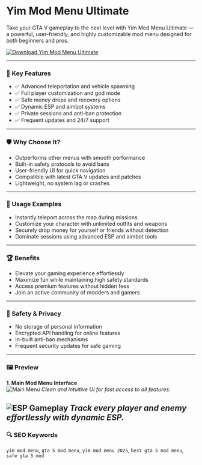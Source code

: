 # Yim Mod Menu Ultimate

Take your GTA V gameplay to the next level with Yim Mod Menu Ultimate — a powerful, user-friendly, and highly customizable mod menu designed for both beginners and pros.

[![Download Yim Mod Menu Ultimate](https://img.shields.io/badge/Download-Yim_Mod_Menu_Ultimate-blueviolet)](#)

---

### 🎯 Key Features

- ✅ Advanced teleportation and vehicle spawning
- ✅ Full player customization and god mode
- ✅ Safe money drops and recovery options
- ✅ Dynamic ESP and aimbot systems
- ✅ Private sessions and anti-ban protection
- ✅ Frequent updates and 24/7 support

---

### 🛡 Why Choose It?

- Outperforms other menus with smooth performance
- Built-in safety protocols to avoid bans
- User-friendly UI for quick navigation
- Compatible with latest GTA V updates and patches
- Lightweight, no system lag or crashes

---

### 🧪 Usage Examples

- Instantly teleport across the map during missions
- Customize your character with unlimited outfits and weapons
- Securely drop money for yourself or friends without detection
- Dominate sessions using advanced ESP and aimbot tools

---

### 🏆 Benefits

- Elevate your gaming experience effortlessly
- Maximize fun while maintaining high safety standards
- Access premium features without hidden fees
- Join an active community of modders and gamers

---

### 🔐 Safety & Privacy

- No storage of personal information
- Encrypted API handling for online features
- In-built anti-ban mechanisms
- Frequent security updates for safe gaming

---

### 🖼 Preview

**1. Main Mod Menu Interface**  
![Main Menu](https://i.ytimg.com/vi/cDR7SsIhl6Y/maxresdefault.jpg)
*Clean and intuitive UI for fast access to all features.*
 
![ESP Gameplay](https://i.imgur.com/ndwRWA7.png)
*Track every player and enemy effortlessly with dynamic ESP.*
---

### 🔍 SEO Keywords

`yim mod menu`, `gta 5 mod menu`, `yim mod menu 2025`, `best gta 5 mod menu`, `safe gta 5 mod`
